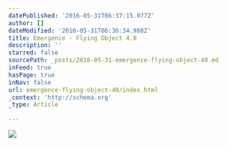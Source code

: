 ```yaml
---
datePublished: '2016-05-31T06:37:15.977Z'
author: []
dateModified: '2016-05-31T06:36:34.988Z'
title: Emergence - Flying Object 4.0
description: ''
starred: false
sourcePath: _posts/2016-05-31-emergence-flying-object-40.md
inFeed: true
hasPage: true
inNav: false
url: emergence-flying-object-40/index.html
_context: 'http://schema.org'
_type: Article

---
```

![](https://the-grid-user-content.s3-us-west-2.amazonaws.com/52b04ebd-ab9d-494f-aff3-7d116f3374b7.jpg)